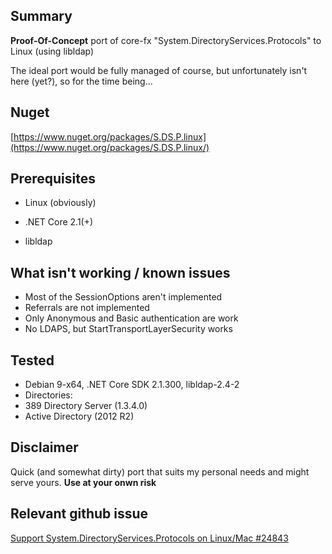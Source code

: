 ## Summary

**Proof-Of-Concept** port of core-fx "System.DirectoryServices.Protocols" to Linux (using libldap)

The ideal port would be fully managed of course, but unfortunately isn't here (yet?), so for the time being...


## Nuget

[https://www.nuget.org/packages/S.DS.P.linux](https://www.nuget.org/packages/S.DS.P.linux/)


## Prerequisites

* Linux (obviously)

* .NET Core 2.1(+)

* libldap

## What isn't working / known issues
* Most of the SessionOptions aren't implemented
* Referrals are not implemented
* Only Anonymous and Basic authentication are work
* No LDAPS, but StartTransportLayerSecurity works


## Tested

* Debian 9-x64, .NET Core SDK 2.1.300, libldap-2.4-2
* Directories: 
 * 389 Directory Server (1.3.4.0)
 * Active Directory (2012 R2)


## Disclaimer

Quick (and somewhat dirty) port that suits my personal needs and might serve yours.
**Use at your onwn risk**





## Relevant github issue

[Support System.DirectoryServices.Protocols on Linux/Mac #24843](https://github.com/dotnet/corefx/issues/24843)

